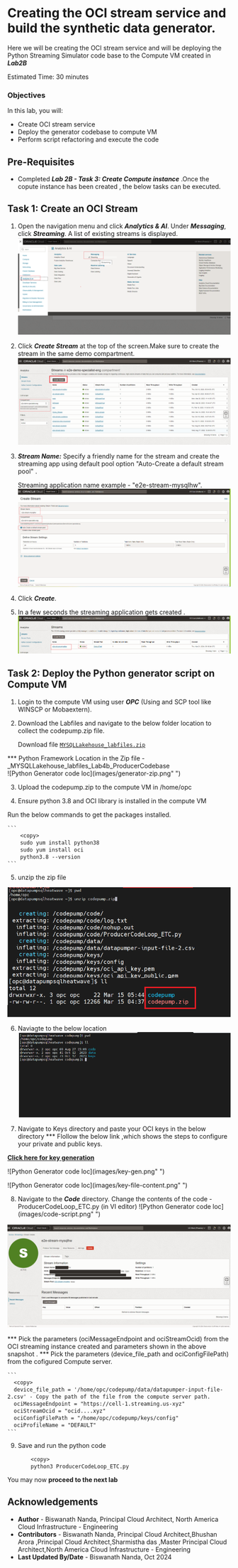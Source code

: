 # Creating the OCI stream service and build the synthetic data generator.
Here we will be creating the OCI stream service and will be deploying the Python Streaming Simulator code base to the Compute VM created in ***Lab2B***

Estimated Time: 30 minutes

### Objectives
In this lab, you will:
- Create OCI stream service
- Deploy the generator codebase to compute VM
- Perform script refactoring and execute the code

## Pre-Requisites

* Completed ***Lab 2B - Task 3: Create Compute instance*** .Once the copute instance has been created , the below tasks can be executed.

## Task 1: Create an OCI Stream

1. Open the navigation menu and click ***Analytics & AI***. Under ***Messaging***, click ***Streaming***. A list of existing streams is displayed.
![OCI Stream console](./images/stream-console.png)

2. Click ***Create Stream*** at the top of the screen.Make sure to create the stream in the same demo compartment.
![OCI Stream console](./images/strem-select.png)

3. ***Stream Name:*** Specify a friendly name for the stream and create the streaming app using default pool option "Auto-Create a default stream pool" .

    Streaming application name example - "e2e-stream-mysqlhw".
![OCI Stream console](./images/streaming-pool.png)


4. Click ***Create***.

5. In a few seconds the streaming application gets created .
![OCI Stream console](./images/stream-create.png)



## Task 2: Deploy the Python generator script on Compute VM
1. Login to the compute VM using user ***OPC*** (Using and SCP tool like WINSCP or Mobaextern).
   
2. Download the Labfiles and navigate to the below folder location to collect the codepump.zip file.

   Download file [`MYSQLLakehouse_labfiles.zip`](https://objectstorage.us-ashburn-1.oraclecloud.com/p/RPka_orWclfWJmKN3gTHfEiv-uPckBJTZ3FV0sESZ3mm3PDCQcVDCT-uM2dsJNGf/n/orasenatdctocloudcorp01/b/MYSQLLakehouse_labfiles/o/MYSQLLakehouse_labfiles.zip)

  *** Python Framework Location in the Zip file - \_MYSQLLakehouse_labfiles\_Lab4b\_ProducerCodebase  
  ![Python Generator code loc](images/generator-zip.png" ")

3. Upload the codepump.zip to the compute VM in /home/opc

4. Ensure python 3.8 and OCI library is installed in the compute VM 


  Run the below commands to get the packages installed.

    ``` 
        <copy>    
        sudo yum install python38
        sudo yum install oci
        python3.8 --version
    ```
5. unzip the zip file 

  ![Python Generator code loc](images/unzip-file.png " ")
  
6. Naviagte to the below location 
  ![Python Generator code loc](images/navigate-gen.png " ")

7. Navigate to Keys directory and paste your OCI keys in the below directory 
  *** Flollow the below link ,which shows the steps to configure your private and public keys.
 
  **[Click here for key generation ]( https://docs.oracle.com/en-us/iaas/Content/API/Concepts/apisigningkey.htm)**
  
  ![Python Generator code loc](images/key-gen.png" ")

  ![Python Generator code loc](images/key-file-content.png" ")

8. Navigate to the ***Code*** directory. 
   Change the contents of the code - ProducerCodeLoop_ETC.py (in VI editor)
   ![Python Generator code loc](images/code-script.png" ")

  ![OCI streaming application connection details from Producer code](images/streaming-connection-check.png " ")
  
  *** Pick the parameters (ociMessageEndpoint and ociStreamOcid) from the OCI streaming instance created and parameters shown in the above snapshot .
  *** Pick the parameters  (device_file_path and ociConfigFilePath) from the cofigured Compute server.

    ```
      <copy>
      device_file_path = '/home/opc/codepump/data/datapumper-input-file-2.csv' - Copy the path of the file from the compute server path. 
      ociMessageEndpoint = "https://cell-1.streaming.us-xyz" 
      ociStreamOcid = "ocid....xyz" 
      ociConfigFilePath = "/home/opc/codepump/keys/config"
      ociProfileName = "DEFAULT"
    ```


9. Save and run the python code

    ```
        <copy>
        python3 ProducerCodeLoop_ETC.py
    ```

You may now **proceed to the next lab**

## Acknowledgements
* **Author** - Biswanath Nanda, Principal Cloud Architect, North America Cloud Infrastructure - Engineering
* **Contributors** -  Biswanath Nanda, Principal Cloud Architect,Bhushan Arora ,Principal Cloud Architect,Sharmistha das ,Master Principal Cloud Architect,North America Cloud Infrastructure - Engineering
* **Last Updated By/Date** - Biswanath Nanda, Oct 2024